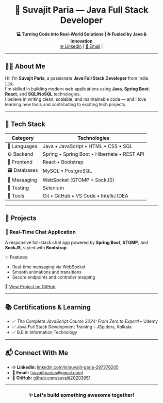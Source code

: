 <h1 align="center">🚀 Suvajit Paria — Java Full Stack Developer</h1>

<p align="center">
  <b>💻 Turning Code into Real-World Solutions | ☕ Fueled by Java & Innovation</b><br>
  <a href="https://www.linkedin.com/in/suvajit-paria-297376205/">🌐 LinkedIn</a> |
  <a href="mailto:suvajitparias@gmail.com">📧 Email</a> |
 
</p>

---

## 🧑‍💻 About Me

Hi! I’m **Suvajit Paria**, a passionate **Java Full Stack Developer** from India 🇮🇳.  
I'm skilled in building modern web applications using **Java**, **Spring Boot**, **React**, and **SQL/NoSQL** technologies.  
I believe in writing clean, scalable, and maintainable code — and I love learning new tools and contributing to exciting tech projects.

---

## 🧰 Tech Stack

| Category        | Technologies |
|----------------|--------------|
| 🧠 Languages    | Java • JavaScript • HTML • CSS • SQL |
| ⚙️ Backend      | Spring • Spring Boot • Hibernate • REST API |
| 🎨 Frontend     | React • Bootstrap |
| 🗃️ Databases    | MySQL • PostgreSQL |
| 🔗 Messaging    | WebSocket (STOMP + SockJS) |
| 🧪 Testing      | Selenium |
| 📁 Tools        | Git • GitHub • VS Code • IntelliJ IDEA |

---

## 📌 Projects

### 💬 Real-Time Chat Application  
A responsive full-stack chat app powered by **Spring Boot**, **STOMP**, and **SockJS**, styled with **Bootstrap**.

✨ Features:
- Real-time messaging via WebSocket
- Smooth animations and transitions
- Secure endpoints and controller mapping

🔗 [View Project on GitHub](https://github.com/suvajit20203051/SPRING-PROJECT)  


---

## 📚 Certifications & Learning

- ✅ _The Complete JavaScript Course 2024: From Zero to Expert!_ – Udemy  
- ✅ Java Full Stack Development Training – JSpiders, Kolkata  
- ✅ B.E in Information Technology

---


## 📬 Connect With Me

- 🌐 **LinkedIn:** [linkedin.com/in/suvajit-paria-297376205](https://www.linkedin.com/in/suvajit-paria-297376205/)  
- 📧 **Email:** (suvajitparias@gmail.com)  
- 💾 **GitHub:** [github.com/suvajit20203051](https://github.com/suvajit20203051)

---

<h3 align="center">✨ Let's build something awesome together!</h3>
